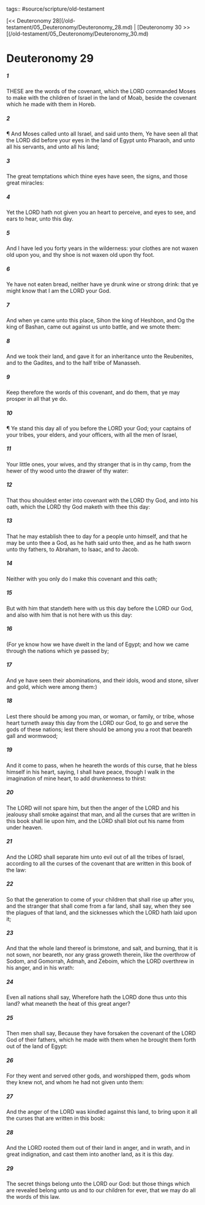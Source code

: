 tags:: #source/scripture/old-testament

[<< Deuteronomy 28[(/old-testament/05_Deuteronomy/Deuteronomy_28.md) | [Deuteronomy 30 >>[(/old-testament/05_Deuteronomy/Deuteronomy_30.md)

# Deuteronomy 29

##### 1

THESE are the words of the covenant, which the LORD commanded Moses to make with the children of Israel in the land of Moab, beside the covenant which he made with them in Horeb.

##### 2

¶ And Moses called unto all Israel, and said unto them, Ye have seen all that the LORD did before your eyes in the land of Egypt unto Pharaoh, and unto all his servants, and unto all his land;

##### 3

The great temptations which thine eyes have seen, the signs, and those great miracles:

##### 4

Yet the LORD hath not given you an heart to perceive, and eyes to see, and ears to hear, unto this day.

##### 5

And I have led you forty years in the wilderness: your clothes are not waxen old upon you, and thy shoe is not waxen old upon thy foot.

##### 6

Ye have not eaten bread, neither have ye drunk wine or strong drink: that ye might know that I am the LORD your God.

##### 7

And when ye came unto this place, Sihon the king of Heshbon, and Og the king of Bashan, came out against us unto battle, and we smote them:

##### 8

And we took their land, and gave it for an inheritance unto the Reubenites, and to the Gadites, and to the half tribe of Manasseh.

##### 9

Keep therefore the words of this covenant, and do them, that ye may prosper in all that ye do.

##### 10

¶ Ye stand this day all of you before the LORD your God; your captains of your tribes, your elders, and your officers, with all the men of Israel,

##### 11

Your little ones, your wives, and thy stranger that is in thy camp, from the hewer of thy wood unto the drawer of thy water:

##### 12

That thou shouldest enter into covenant with the LORD thy God, and into his oath, which the LORD thy God maketh with thee this day:

##### 13

That he may establish thee to day for a people unto himself, and that he may be unto thee a God, as he hath said unto thee, and as he hath sworn unto thy fathers, to Abraham, to Isaac, and to Jacob.

##### 14

Neither with you only do I make this covenant and this oath;

##### 15

But with him that standeth here with us this day before the LORD our God, and also with him that is not here with us this day:

##### 16

(For ye know how we have dwelt in the land of Egypt; and how we came through the nations which ye passed by;

##### 17

And ye have seen their abominations, and their idols, wood and stone, silver and gold, which were among them:)

##### 18

Lest there should be among you man, or woman, or family, or tribe, whose heart turneth away this day from the LORD our God, to go and serve the gods of these nations; lest there should be among you a root that beareth gall and wormwood;

##### 19

And it come to pass, when he heareth the words of this curse, that he bless himself in his heart, saying, I shall have peace, though I walk in the imagination of mine heart, to add drunkenness to thirst:

##### 20

The LORD will not spare him, but then the anger of the LORD and his jealousy shall smoke against that man, and all the curses that are written in this book shall lie upon him, and the LORD shall blot out his name from under heaven.

##### 21

And the LORD shall separate him unto evil out of all the tribes of Israel, according to all the curses of the covenant that are written in this book of the law:

##### 22

So that the generation to come of your children that shall rise up after you, and the stranger that shall come from a far land, shall say, when they see the plagues of that land, and the sicknesses which the LORD hath laid upon it;

##### 23

And that the whole land thereof is brimstone, and salt, and burning, that it is not sown, nor beareth, nor any grass groweth therein, like the overthrow of Sodom, and Gomorrah, Admah, and Zeboim, which the LORD overthrew in his anger, and in his wrath:

##### 24

Even all nations shall say, Wherefore hath the LORD done thus unto this land? what meaneth the heat of this great anger?

##### 25

Then men shall say, Because they have forsaken the covenant of the LORD God of their fathers, which he made with them when he brought them forth out of the land of Egypt:

##### 26

For they went and served other gods, and worshipped them, gods whom they knew not, and whom he had not given unto them:

##### 27

And the anger of the LORD was kindled against this land, to bring upon it all the curses that are written in this book:

##### 28

And the LORD rooted them out of their land in anger, and in wrath, and in great indignation, and cast them into another land, as it is this day.

##### 29

The secret things belong unto the LORD our God: but those things which are revealed belong unto us and to our children for ever, that we may do all the words of this law.
